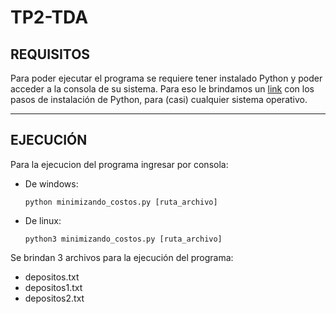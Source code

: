 # TP2-TDA

## **REQUISITOS**
Para poder ejecutar el programa se requiere tener instalado Python y poder acceder a la consola de su sistema. Para eso le brindamos un [link](https://tutorial.djangogirls.org/es/python_installation/) con los pasos de instalación de Python, para (casi) cualquier sistema operativo.

---

## **EJECUCIÓN**

Para la ejecucion del programa ingresar por consola:

+ De windows:
  ```
  python minimizando_costos.py [ruta_archivo]
  ```

+ De linux:
  ```
  python3 minimizando_costos.py [ruta_archivo]
  ```   
Se brindan 3 archivos para la ejecución del programa:
+ depositos.txt
+ depositos1.txt
+ depositos2.txt